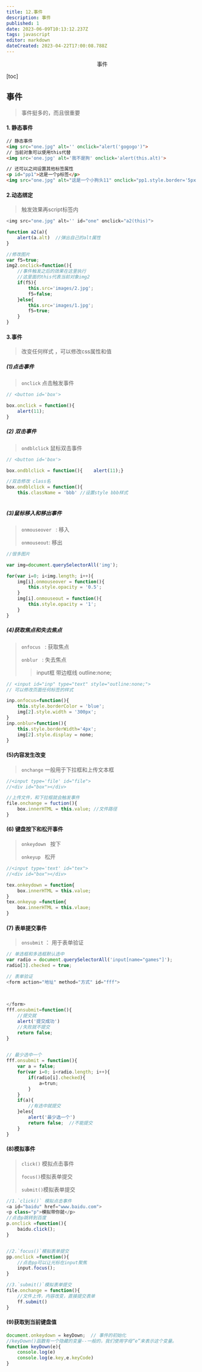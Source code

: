 ```yaml
---
title: 12.事件
description: 事件
published: 1
date: 2023-06-09T10:13:12.237Z
tags: javascript
editor: markdown
dateCreated: 2023-04-22T17:00:08.788Z
---
```


<center>事件</center>

[toc]

## 事件

> 事件挺多的，而且很重要



#### 1. 静态事件

```html
// 静态事件
<img src="one.jpg" alt='' onclick="alert('gogogo')">
// 当前对象可以使用this代替
<img src='one.jpg' alt='我不是狗' onclick='alert(this.alt)'>

// 还可以之间设置其他标签属性
<p id="pp1">这是一个p标签</p>
<img src="one.jpg" alt="这是一个小狗头11" onclick="pp1.style.border='5px solid red';" />
```



#### 2.动态绑定

> 触发效果再script标签内

```js
<img src="one.jpg" alt='' id="one" onclick="a2(this)">

function a2(a){
    alert(a.alt)  //弹出自己的alt属性
}

//修改图片
var f5=true;
img2.onclick=function(){
    //事件触发之后的效果在这里执行
    //这里面的this代表当前对象img2
    if(f5){
        this.src='images/2.jpg';
        f5=false;
    }else{
        this.src='images/1.jpg';
        f5=true;
    }
}
```



#### 3.事件

> 改变任何样式 ，可以修改css属性和值

##### (1)点击事件 

>  `onclick`    点击触发事件 

```js
// <button id='box'>

box.onclick = function(){
    alert(11);
}
```



##### (2) 双击事件

> `ondblclick` 鼠标双击事件

```js
// <button id='box'>

box.ondblclick = function(){    alert(11);}

//双击修改 class名
box.ondblclick = function(){
    this.className = 'bbb' //设置style bbb样式
                                                                                                               
```



##### (3)鼠标移入和移出事件

> `onmouseover ` : 移入
>
> `onmouseout`:   移出

```js
//很多图片

var img=document.querySelectorAll('img');

for(var i=0; i<img.length; i++){
    img[i].onmouseover = function(){
        this.style.opacity = '0.5';
    }
    img[i].onmouseout = function(){
        this.style.opacity = '1';
    }
}
```



##### (4)获取焦点和失去焦点

>`onfocus ` : 获取焦点
>
>`onblur ` :   失去焦点
>
>> input框 带边框线    outline:none;

```js
// <input id="inp" type="text" style="outline:none;">
// 可以修改页面任何标签的样式

inp.onfocus=function(){
    this.style.borderColor = 'blue';
    img[2].style.width = '300px';
}
inp.onblur=function(){
    this.style.borderWidth='4px';
    img[2].style.display = none;
}
```



#### (5)内容发生改变

> `onchange`   一般用于下拉框和上传文本框

```js
//<input type='file' id="file">
//<div id="box"></div>

//上传文件，和下拉框就会触发事件
file.onchange = fuction(){
    box.innerHTML = this.value; //文件路径
}
```



#### (6) 键盘按下和松开事件

> `onkeydown ` 按下
>
> `onkeyup ` 松开

```js
//<input type='text' id="tex">
//<div id="box"></div>

tex.onkeydown = function{
    box.innerHTML = this.value;
}
tex.onkeyup =function{
    box.innerHTML = this.vlaue;
}
```



#### (7) 表单提交事件

> `onsubmit`  ： 用于表单验证

```js
// 单选框和多选框默认选中
var radio = document.querySelectorAll('input[name="games"]');
radio[3].checked = true;

// 表单验证
<form action="地址" method="方式" id="fff">

    
   
</form>
fff.onsubmit=function(){
	//提交就
	alert('提交成功')
	//失败就不提交
	return false;
}
 

// 最少选中一个
fff.onsubmit = function(){
	var a = false;
	for(var i=0; i<radio.length; i++){
        if(radio[i].checked){
            a=trun;
        }
    }
	if(a){
        //有选中就提交
    }eles{
        alert('最少选一个')
        return false;  //不能提交
    }
}
```



#### (8)模拟事件

> `click()` 模拟点击事件
>
> `focus()`模拟表单提交
>
> `submit()`模拟表单提交

```js
//1.`click()` 模拟点击事件
<a id="baidu" href="www.baidu.com">
<p class="p">模拟带你就</p>
//点击p跳转到百度
p.onclick =function(){
    baidu.click(); 
}


//2.`focus()`模拟表单提交
pp.onclick =function(){
    //点击pp可以让光标在input聚焦
    input.focus();
}

//3.`submit()`模拟表单提交
file.onchange = function(){
    //文件上传，内容改变，直接提交表单
    ff.submit()
}

```









 

#### (9)获取到当前键盘值

```js
document.onkeydown = keyDown;  // 事件的初始化
//keyDown()函数有一个隐藏的变量--一般的，我们使用字母“e”来表示这个变量。
function keyDown(e){
    console.log(e)
    console.log(e.key,e.keyCode)
}
```







